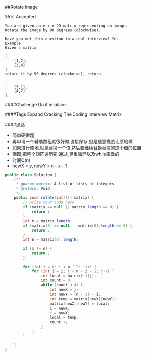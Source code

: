##Rotate Image

35% Accepted

	You are given an n x n 2D matrix representing an image.
	Rotate the image by 90 degrees (clockwise).

	Have you met this question in a real interview? Yes
	Example
	Given a matrix

	[
	    [1,2],
	    [3,4]
	]
	rotate it by 90 degrees (clockwise), return

	[
	    [3,1],
	    [4,2]
	]

####Challenge
Do it in-place.

####Tags Expand
Cracking The Coding Interview Matrix

####思路
- 简单硬做题
- 再申请一个辅助数组就很好做,直接保存,但是题意挑战让原地做
- 如果进行原地,就是替换一个值,然后要继续替换替换的这个值的位置
- 画图,把整个矩阵遍历完,通过ij两重循环以及while来做的
- 时间O(n)
- newX = y, newY = n - x - 1

```java
public class Solution {
    /**
     * @param matrix: A list of lists of integers
     * @return: Void
     */
    public void rotate(int[][] matrix) {
        // write your code here
        if (matrix == null || matrix.length == 0) {
            return ;
        }
        int m = matrix.length;
        if (matrix[0] == null || matrix[0].length == 0) {
            return ;
        }
        int n = matrix[0].length;

        if (m != n) {
            return ;
        }

        for (int i = 0; i < n / 2; i++) {
            for (int j = i; j < n - i - 1; j++) {
                int local = matrix[i][j];
                int count = 0;
                while (count < 4) {
                    int newX = j;
                    int newY = (n - 1) - i;
                    int temp = matrix[newX][newY];
                    matrix[newX][newY] = local;
                    i = newX;
                    j = newY;
                    local = temp;
                    count++;
                }
            }
        }

    }
}

```
